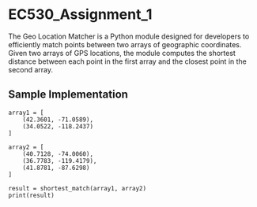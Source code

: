# EC530_Assignment_1
The Geo Location Matcher is a Python module designed for developers to efficiently match points between two arrays of geographic coordinates. Given two arrays of GPS locations, the module computes the shortest distance between each point in the first array and the closest point in the second array. 

## Sample Implementation
```
array1 = [
    (42.3601, -71.0589),
    (34.0522, -118.2437)
]

array2 = [
    (40.7128, -74.0060),
    (36.7783, -119.4179),
    (41.8781, -87.6298)
]

result = shortest_match(array1, array2)
print(result)
```
